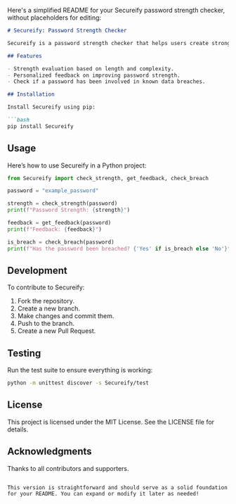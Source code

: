 Here's a simplified README for your Secureify password strength checker, without placeholders for editing:

```markdown
# Secureify: Password Strength Checker

Secureify is a password strength checker that helps users create strong passwords. It evaluates password strength based on various criteria and provides feedback on how to improve them.

## Features

- Strength evaluation based on length and complexity.
- Personalized feedback on improving password strength.
- Check if a password has been involved in known data breaches.

## Installation

Install Secureify using pip:

```bash
pip install Secureify
```

## Usage

Here’s how to use Secureify in a Python project:

```python
from Secureify import check_strength, get_feedback, check_breach

password = "example_password"

strength = check_strength(password)
print(f"Password Strength: {strength}")

feedback = get_feedback(password)
print(f"Feedback: {feedback}")

is_breach = check_breach(password)
print(f"Has the password been breached? {'Yes' if is_breach else 'No'}")
```

## Development

To contribute to Secureify:

1. Fork the repository.
2. Create a new branch.
3. Make changes and commit them.
4. Push to the branch.
5. Create a new Pull Request.

## Testing

Run the test suite to ensure everything is working:

```bash
python -m unittest discover -s Secureify/test
```

## License

This project is licensed under the MIT License. See the LICENSE file for details.

## Acknowledgments

Thanks to all contributors and supporters.

```

This version is straightforward and should serve as a solid foundation for your README. You can expand or modify it later as needed!
